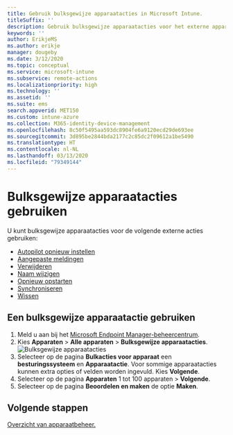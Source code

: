 ```yaml
---
title: Gebruik bulksgewijze apparaatacties in Microsoft Intune.
titleSuffix: ''
description: Gebruik bulksgewijze apparaatacties voor het externe apparaat.
keywords: ''
author: ErikjeMS
ms.author: erikje
manager: dougeby
ms.date: 3/12/2020
ms.topic: conceptual
ms.service: microsoft-intune
ms.subservice: remote-actions
ms.localizationpriority: high
ms.technology: ''
ms.assetid: ''
ms.suite: ems
search.appverid: MET150
ms.custom: intune-azure
ms.collection: M365-identity-device-management
ms.openlocfilehash: 8c50f5495aa593dc8904fe6a9120ecd29de693ee
ms.sourcegitcommit: 3d895be2844bda2177c2c85dc2f09612a1be5490
ms.translationtype: HT
ms.contentlocale: nl-NL
ms.lasthandoff: 03/13/2020
ms.locfileid: "79349144"
---
```

# <a name="use-bulk-device-actions"></a>Bulksgewijze apparaatacties gebruiken

U kunt bulksgewijze apparaatacties voor de volgende externe acties gebruiken:
- [Autopilot opnieuw instellen](https://docs.microsoft.com/windows/deployment/windows-autopilot/windows-autopilot-reset#reset-devices-with-remote-windows-autopilot-reset)
- [Aangepaste meldingen](custom-notifications.md#send-a-custom-notification-to-a-single-device)
- [Verwijderen](devices-wipe.md#delete-devices-from-the-intune-portal)
- [Naam wijzigen](device-rename.md)
- [Opnieuw opstarten](device-restart.md)
- [Synchroniseren](device-sync.md)
- [Wissen](devices-wipe.md#wipe)

## <a name="use-a-bulk-device-action"></a>Een bulksgewijze apparaatactie gebruiken

1. Meld u aan bij het [Microsoft Endpoint Manager-beheercentrum](https://go.microsoft.com/fwlink/?linkid=2109431).
2. Kies **Apparaten** > **Alle apparaten** > **Bulksgewijze apparaatacties**.
![Bulksgewijze apparaatacties](./media/bulk-device-actions/bulk-device-actions.png)
3. Selecteer op de pagina **Bulkacties voor apparaat** een **besturingssysteem** en **Apparaatactie**. Voor sommige apparaatacties kunnen extra opties of velden worden ingevuld. Kies **Volgende**.
4. Selecteer op de pagina **Apparaten** 1 tot 100 apparaten > **Volgende**.
5. Selecteer op de pagina **Beoordelen en maken** de optie **Maken**.

## <a name="next-steps"></a>Volgende stappen
[Overzicht van apparaatbeheer.](device-management.md)
